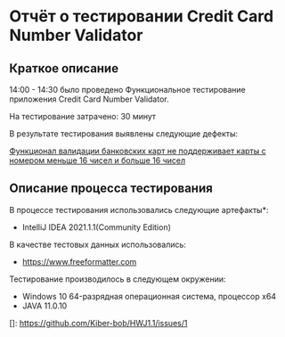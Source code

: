 # Отчёт о тестировании Credit Card Number Validator

## Краткое описание

14:00 - 14:30
было проведено
Функциональное тестирование приложения Credit Card Number Validator.

На тестирование затрачено: 30 минут

В результате тестирования выявлены следующие дефекты:

 [Функционал валидации банковских карт не поддерживает карты с номером меньше 16 чисел и больше 16 чисел](https://github.com/Kiber-bob/HWJ1.1/issues/1)


## Описание процесса тестирования

В процессе тестирования использовались следующие артефакты*:
* IntelliJ IDEA 2021.1.1(Community Edition)


В качестве тестовых данных использовались:
* https://www.freeformatter.com


Тестирование производилось в следующем окружении:
* Windows 10 64-разрядная операционная система, процессор x64
* JAVA 11.0.10

[]: https://github.com/Kiber-bob/HWJ1.1/issues/1